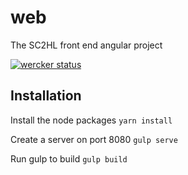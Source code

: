 # web

The SC2HL front end angular project

[![wercker status](https://app.wercker.com/status/2048fa094777d6d0cdf40b89a8961d2b/s/master "wercker status")](https://app.wercker.com/project/byKey/2048fa094777d6d0cdf40b89a8961d2b)

## Installation

Install the node packages
`yarn install`

Create a server on port 8080
`gulp serve`

Run gulp to build
`gulp build`

